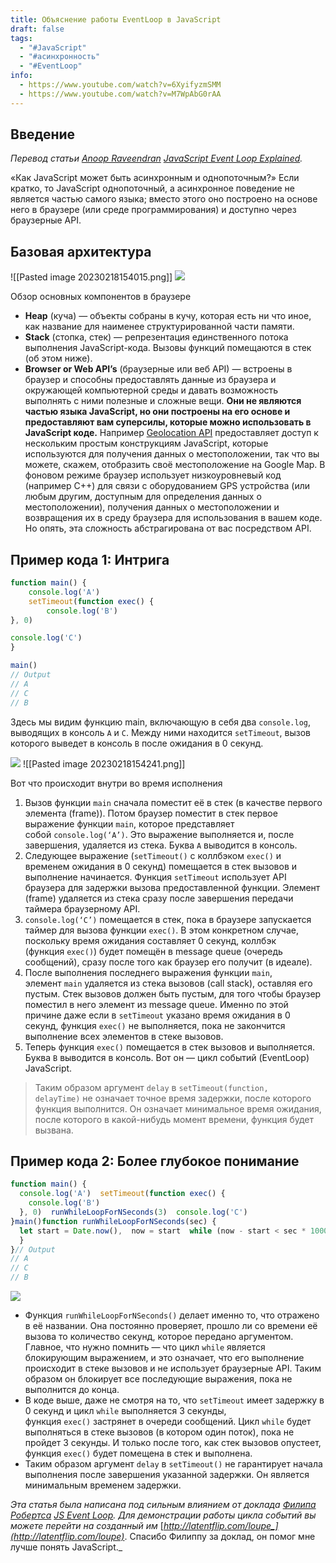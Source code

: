 ```yaml
---
title: Объяснение работы EventLoop в JavaScript
draft: false
tags:
  - "#JavaScript"
  - "#асинхронность"
  - "#EventLoop"
info:
  - https://www.youtube.com/watch?v=6XyifyzmSMM
  - https://www.youtube.com/watch?v=M7WpAbG0rAA
---
```

## Введение

_Перевод статьи_ [_Anoop Raveendran_](https://medium.com/@anooprav7) [_JavaScript Event Loop Explained_](https://medium.com/front-end-weekly/javascript-event-loop-explained-4cd26af121d4)_._

«Как JavaScript может быть асинхронным и однопоточным?» 
Если кратко, то JavaScript однопоточный, а асинхронное поведение не является частью самого языка; вместо этого оно построено на основе него в браузере (или среде программирования) и доступно через браузерные API.

## Базовая архитектура

![[Pasted image 20230218154015.png]]
![](https://miro.medium.com/proxy/1*7GXoHZiIUhlKuKGT22gHmA.png)

Обзор основных компонентов в браузере

-   **Heap** (куча) — объекты собраны в кучу, которая есть ни что иное, как название для наименее структурированной части памяти.
-   **Stack** (стопка, стек) — репрезентация единственного потока выполнения JavaScript-кода. Вызовы функций помещаются в стек (об этом ниже).
-   **Browser or Web API’s** (браузерные или веб API) — встроены в браузер и способны предоставлять данные из браузера и окружающей компьютерной среды и давать возможность выполнять с ними полезные и сложные вещи. **Они не являются частью языка JavaScript, но они построены на его основе и предоставляют вам суперсилы, которые можно использовать в JavaScript коде.** Например [Geolocation API](https://developer.mozilla.org/en-US/docs/Web/API/Geolocation/Using_geolocation) предоставляет доступ к нескольким простым конструкциям JavaScript, которые используются для получения данных о местоположении, так что вы можете, скажем, отобразить своё местоположение на Google Map. В фоновом режиме браузер использует низкоуровневый код (например C++) для связи с оборудованием GPS устройства (или любым другим, доступным для определения данных о местоположении), получения данных о местоположении и возвращения их в среду браузера для использования в вашем коде. Но опять, эта сложность абстрагирована от вас посредством API.

## Пример кода 1: Интрига
~~~javascript
function main() {
	console.log('A')
	setTimeout(function exec() {  
		console.log('B')  
}, 0)

console.log('C')  
}

main()   
// Output  
// A  
// C  
// B
~~~
Здесь мы видим функцию main, включающую в себя два `console.log`, выводящих в консоль `A` и `C`. Между ними находится `setTimeout`, вызов которого выведет в консоль `B` после ожидания в 0 секунд.

![](https://miro.medium.com/proxy/1*64BQlpR00yfDKsXVv9lnIg.png)
![[Pasted image 20230218154241.png]]

Вот что происходит внутри во время исполнения

1.  Вызов функции `main` сначала поместит её в стек (в качестве первого элемента (frame)). Потом браузер поместит в стек первое выражение функции `main`, которое представляет собой `console.log(‘A’)`. Это выражение выполняется и, после завершения, удаляется из стека. Буква `A` выводится в консоль.
2.  Следующее выражение (`setTimeout()` с коллбэком `exec()` и временем ожидания в 0 секунд) помещается в стек вызовов и выполнение начинается. Функция `setTimeout` использует API браузера для задержки вызова предоставленной функции. Элемент (frame) удаляется из стека сразу после завершения передачи таймера браузерному API.
3.  `console.log(‘C’)` помещается в стек, пока в браузере запускается таймер для вызова функции `exec()`. В этом конкретном случае, поскольку время ожидания составляет 0 секунд, коллбэк (функция `exec()`) будет помещён в message queue (очередь сообщений), сразу после того как браузер его получит (в идеале).
4.  После выполнения последнего выражения функции `main`, элемент `main` удаляется из стека вызовов (call stack), оставляя его пустым. Стек вызовов должен быть пустым, для того чтобы браузер поместил в него элемент из message queue. Именно по этой причине даже если в `setTimeout` указано время ожидания в 0 секунд, функция `exec()` не выполняется, пока не закончится выполнение всех элементов в стеке вызовов.
5.  Теперь функция `exec()` помещается в стек вызовов и выполняется. Буква `B` выводится в консоль. Вот он — цикл событий (EventLoop) JavaScript.

> Таким образом аргумент `delay` в `setTimeout(function, delayTime)` не означает точное время задержки, после которого функция выполнится. Он означает минимальное время ожидания, после которого в какой-нибудь момент времени, функция будет вызвана.

## Пример кода 2: Более глубокое понимание
~~~javascript
function main() {  
  console.log('A')  setTimeout(function exec() {  
    console.log('B')  
  }, 0)  runWhileLoopForNSeconds(3)  console.log('C')  
}main()function runWhileLoopForNSeconds(sec) {  
  let start = Date.now(),  now = start  while (now - start < sec * 1000) {  now = Date.now()  
  }  
}// Output  
// A  
// C  
// B
~~~
![](https://miro.medium.com/max/400/0*4uI-TV9sKk4WwB5O.png)

-   Функция `runWhileLoopForNSeconds()` делает именно то, что отражено в её названии. Она постоянно проверяет, прошло ли со времени её вызова то количество секунд, которое передано аргументом. Главное, что нужно помнить — что цикл `while` является блокирующим выражением, и это означает, что его выполнение происходит в стеке вызовов и не использует браузерные API. Таким образом он блокирует все последующие выражения, пока не выполнится до конца.
-   В коде выше, даже не смотря на то, что `setTimeout` имеет задержку в 0 секунд и цикл `while` выполняется 3 секунды, функция `exec()` застрянет в очереди сообщений. Цикл `while` будет выполняться в стеке вызовов (в котором один поток), пока не пройдет 3 секунды. И только после того, как стек вызовов опустеет, функция `exec()` будет помещена в стек и выполнена.
-   Таким образом аргумент `delay` в `setTimeout()` не гарантирует начала выполнения после завершения указанной задержки. Он является минимальным временем задержки.

_Эта статья была написана под сильным влиянием от доклада_ [_Филипа Робертса_](http://latentflip.com/) [_JS Event Loop_](https://www.youtube.com/watch?v=8aGhZQkoFbQ)_. Для демонстрации работы цикла событий вы можете перейти на созданный им_ [_http://latentflip.com/loupe_](http://latentflip.com/loupe)_. Спасибо Филиппу за доклад, он помог мне лучше понять JavaScript._